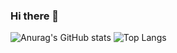 ### Hi there 👋

<!--
**sunilkumaris131444/sunilkumaris131444** is a ✨ _special_ ✨ repository because its `README.md` (this file) appears on your GitHub profile.

Here are some ideas to get you started:

- 🔭 I’m currently working on ...
- 🌱 I’m currently learning ...
- 👯 I’m looking to collaborate on ...
- 🤔 I’m looking for help with ...
- 💬 Ask me about ...
- 📫 How to reach me: ...
- 😄 Pronouns: ...
- ⚡ Fun fact: ...
-->
![Anurag's GitHub stats](https://github-readme-stats.vercel.app/api?username=sunilkumaris131444&show_icons=true&theme=radical)
![Top Langs](https://github-readme-stats.vercel.app/api/top-langs/?username=sunilkumaris131444&theme=tokyonight)

